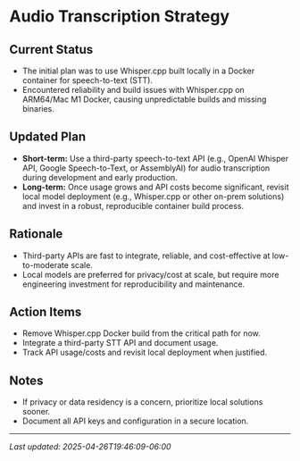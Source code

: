 # Audio Transcription Strategy

## Current Status
- The initial plan was to use Whisper.cpp built locally in a Docker container for speech-to-text (STT).
- Encountered reliability and build issues with Whisper.cpp on ARM64/Mac M1 Docker, causing unpredictable builds and missing binaries.

## Updated Plan
- **Short-term:** Use a third-party speech-to-text API (e.g., OpenAI Whisper API, Google Speech-to-Text, or AssemblyAI) for audio transcription during development and early production.
- **Long-term:** Once usage grows and API costs become significant, revisit local model deployment (e.g., Whisper.cpp or other on-prem solutions) and invest in a robust, reproducible container build process.

## Rationale
- Third-party APIs are fast to integrate, reliable, and cost-effective at low-to-moderate scale.
- Local models are preferred for privacy/cost at scale, but require more engineering investment for reproducibility and maintenance.

## Action Items
- Remove Whisper.cpp Docker build from the critical path for now.
- Integrate a third-party STT API and document usage.
- Track API usage/costs and revisit local deployment when justified.

## Notes
- If privacy or data residency is a concern, prioritize local solutions sooner.
- Document all API keys and configuration in a secure location.

---

_Last updated: 2025-04-26T19:46:09-06:00_

